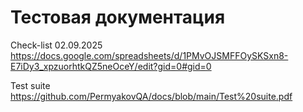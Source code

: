 # Тестовая документация
Check-list 02.09.2025
https://docs.google.com/spreadsheets/d/1PMvOJSMFFOySKSxn8-E7iDy3_xpzuorhtkQZ5neOceY/edit?gid=0#gid=0

Test suite
https://github.com/PermyakovQA/docs/blob/main/Test%20suite.pdf
